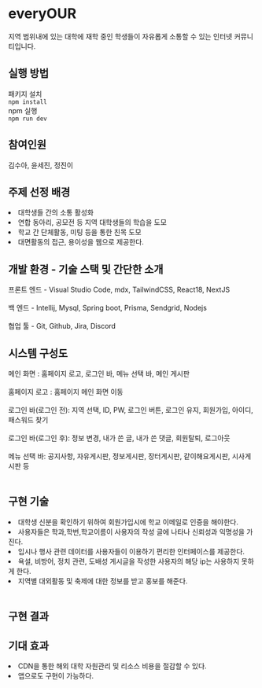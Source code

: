 # everyOUR

지역 범위내에 있는 대학에 재학 중인 학생들이 자유롭게 소통할 수 있는 인터넷 커뮤니티입니다.

## 실행 방법  
패키지 설치  
``` npm install ```  
npm 실행  
``` npm run dev ```

## 참여인원

김수아, 윤세진, 정진이

## 주제 선정 배경

<li>대학생들 간의 소통 활성화<br>
<li>연합 동아리, 공모전 등 지역 대학생들의 학습을 도모<br>
<li>학교 간 단체활동, 미팅 등을 통한 친목 도모<br>
<li>대면활동의 접근, 용이성을 웹으로 제공한다.<br>

## 개발 환경 - 기술 스택  및 간단한 소개

프론트 엔드 - Visual Studio Code, mdx, TailwindCSS, React18, NextJS<br><br>
백 엔드 - Intellij, Mysql, Spring boot, Prisma, Sendgrid, Nodejs<br><br>
협업 툴 - Git, Github, Jira, Discord

## 시스템 구성도

메인 화면 : 홈페이지 로고, 로그인 바, 메뉴 선택 바, 메인 게시판<br><br>
홈페이지 로고 : 홈페이지 메인 화면 이동<br><br>
로그인 바(로그인 전): 지역 선택, ID, PW, 로그인 버튼, 로그인 유지, 회원가입, 아이디,패스워드 찾기<br><br>
로그인 바(로그인 후): 정보 변경, 내가 쓴 글, 내가 쓴 댓글, 회원탈퇴, 로그아웃<br><br>
메뉴 선택 바: 공지사항, 자유게시판, 정보게시판, 장터게시판, 같이해요게시판, 시사게시판 등<br><br>


## 구현 기술

<li>대학생 신분을 확인하기 위하여 회원가입시에 학교 이메일로 인증을 해야한다.<br>
<li>사용자들은 학과,학번,학교이름이 사용자의 작성 글에 나타나 신뢰성과 익명성을 가진다.<br>
<li>입시나 행사 관련 데이터를 사용자들이 이용하기 편리한 인터페이스를 제공한다.<br>
<li>욕설, 비방어, 정치 관련, 도배성 게시글을 작성한 사용자의 해당 ip는 사용하지 못하게 한다.<br>
<li>지역별 대외활동 및 축제에 대한 정보를 받고 홍보를 해준다.<br><br>


## 구현 결과



## 기대 효과

<li>CDN을 통한 해외 대학 자원관리 및 리소스 비용을 절감할 수 있다.<br>
<li>앱으로도 구현이 가능하다.<br>

